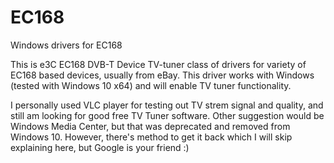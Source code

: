 # EC168
Windows drivers for EC168

This is e3C EC168 DVB-T Device TV-tuner class of drivers for variety of EC168 based devices, usually from eBay. This driver works with Windows (tested with Windows 10 x64) and will enable TV tuner functionality.

I personally used VLC player for testing out TV strem signal and quality, and still am looking for good free TV Tuner software. Other suggestion would be Windows Media Center, but that was deprecated and removed from Windows 10. However, there's method to get it back which I will skip explaining here, but Google is your friend :)
